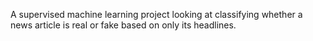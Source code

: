 A supervised machine learning project looking at classifying whether a news article is real or fake based on only its headlines.
